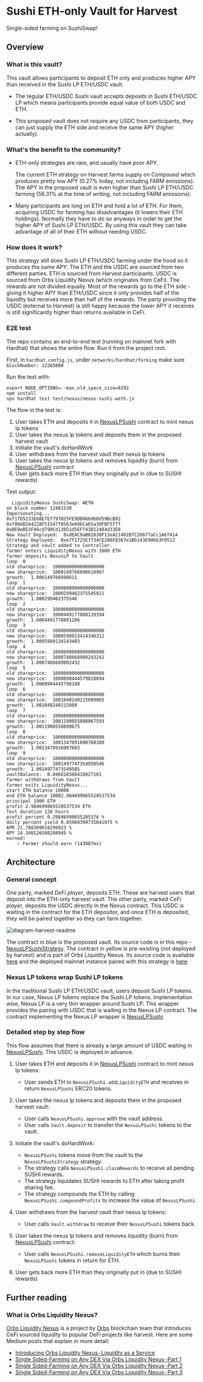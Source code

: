 # Sushi ETH-only Vault for Harvest

Single-sided farming on SushiSwap!

## Overview

### What is this vault?

This vault allows participants to deposit ETH only and produces higher APY than received in the Sushi LP ETH/USDC vault.

- The regular ETH/USDC Sushi vault accepts deposits in Sushi ETH/USDC LP which means participants provide equal value of both USDC and ETH.

- This proposed vault does not require any USDC from participants, they can just supply the ETH side and receive the same APY (higher actually).

### What's the benefit to the community?

- ETH-only strategies are rare, and usually have poor APY.

  The current ETH strategy on Harvest farms supply on Compound which produces pretty low APY (0.27% today, not including FARM emissions). The APY in the proposed vault is even higher than Sushi LP ETH/USDC farming (56.31% at the time of writing, not including FARM emissions).

- Many participants are long on ETH and hold a lot of ETH. For them, acquiring USDC for farming has disadvantages (it lowers their ETH holdings). Normally they have to do so anyways in order to get the higher APY of Sushi LP ETH/USDC. By using this vault they can take advantage of all of their ETH without needing USDC.

### How does it work?

This strategy still does Sushi LP ETH/USDC farming under the hood so it produces the same APY. The ETH and the USDC are sourced from two different parties. ETH is sourced from Harvest participants. USDC is sourced from Orbs Liquidity Nexus (which originates from CeFi). The rewards are not divided equally. Most of the rewards go to the ETH side - giving it higher APY than ETH/USDC since it only provides half of the liquidity but receives more than half of the rewards. The party providing the USDC (external to Harvest) is still happy because the lower APY it receives is still significantly higher than returns available in CeFi.

### E2E test

The repo contains an end-to-end test (running on mainnet fork with Hardhat) that shows the entire flow. Run it from the project root.

First, in `hardhat.config.js`, under `networks/hardhat/forking` make sure `blockNumber: 12265000`

Run the test with:

```
export NODE_OPTIONS=--max_old_space_size=8192
npm install
npx hardhat test test/nexus/nexus-sushi-weth.js
```

The flow in the test is:

1. User takes ETH and deposits it in [NexusLPSushi](https://github.com/orbs-network/nexus-sushiswap) contract to mint nexus lp tokens
2. User takes the nexus lp tokens and deposits them in the proposed harvest vault
3. Initiate the vault's doHardWork
4. User withdraws from the harvest vault their nexus lp tokens
5. User takes the nexus lp tokens and removes liquidity (burn) from [NexusLPSushi](https://github.com/orbs-network/nexus-sushiswap) contract
6. User gets back more ETH than they originally put in (due to SUSHI rewards)

Test output:

```
  LiquidityNexus SushiSwap: WETH
on block number 12401530
Impersonating...
0xf1fD5233E60E7Ef797025FE9DD066d60d59BcB92
0xf00dD244228F51547f0563e60bCa65a30FBF5f7f
0xBE0eB53F46cd790Cd13851d5EFf43D12404d33E8
New Vault Deployed:  0xdEAC9aB02838F13eA21402B7C20b77aCc1A67414
Strategy Deployed:  0xe7f1725E7734CE288F8367e1Bb143E90bb3F0512
Strategy and vault added to Controller.
farmer enters LiquidityNexus with 1000 ETH
farmer deposits NexusLP to Vault
loop  0
old shareprice:  1000000000000000000
new shareprice:  1000149766898610967
growth:  1.000149766898611
loop  1
old shareprice:  1000000000000000000
new shareprice:  1000299462375545821
growth:  1.000299462375546
loop  2
old shareprice:  1000000000000000000
new shareprice:  1000449177880120394
growth:  1.0004491778801206
loop  3
old shareprice:  1000000000000000000
new shareprice:  1000598913414348312
growth:  1.0005989134143483
loop  4
old shareprice:  1000000000000000000
new shareprice:  1000748668980243242
growth:  1.0007486689802432
loop  5
old shareprice:  1000000000000000000
new shareprice:  1000898444579818894
growth:  1.0008984445798188
loop  6
old shareprice:  1000000000000000000
new shareprice:  1001048240215089065
growth:  1.001048240215089
loop  7
old shareprice:  1000000000000000000
new shareprice:  1001198055888067593
growth:  1.0011980558880675
loop  8
old shareprice:  1000000000000000000
new shareprice:  1001347891600768380
growth:  1.0013478916007683
loop  9
old shareprice:  1000000000000000000
new shareprice:  1001497747354950546
growth:  1.0014977473549505
vaultBalance:  0.046816566410827161
farmer withdraws from Vault
farmer exits LiquidityNexus...
start ETH balance 10000
end ETH balance 10002.984699865520537534
principal 1000 ETH
profit 2.984699865520537534 ETH
Test duration 120 hours
profit percent 0.29846998655205376 %
daily percent yield 0.05969399731041075 %
APR 21.788309018299923 %
APY 24.340126580288945 %
earned!
    ✓ Farmer should earn (143087ms)
```

## Architecture

### General concept

One party, marked _DeFi player_, deposits ETH. These are harvest users that deposit into the ETH-only harvest vault. The other party, marked _CeFi player_, deposits the USDC directly in the Nexus contract. This USDC is waiting in the contract for the ETH depositor, and once ETH is deposited, they will be paired together so they can farm together.

![diagram-harvest-readme](https://user-images.githubusercontent.com/6762255/113876704-a7d1ed80-97c0-11eb-9c40-512960f46f59.png)

The contract in blue is the proposed vault. Its source code is in this repo - [NexusLPSushiStrategy](NexusLPSushiStrategy.sol). The contract in yellow is pre-existing (not deployed by harvest) and is part of Orbs Liquidity Nexus. Its source code is available [here](https://github.com/orbs-network/nexus-sushiswap) and the deployed mainnet instance paired with this strategy is [here](https://etherscan.io/address/0x98A1551bC63c5b8613B1A9467c3F7adc370aFAA1#code).

### Nexus LP tokens wrap Sushi LP tokens

In the traditional Sushi LP ETH/USDC vault, users deposit Sushi LP tokens. In our case, Nexus LP tokens replace the Sushi LP tokens. Implementation wise, Nexus LP is a very thin wrapper around Sushi LP. This wrapper provides the pairing with USDC that is waiting in the Nexus LP contract. The contract implementing the Nexus LP wrapper is [NexusLPSushi](https://github.com/orbs-network/nexus-sushiswap).

### Detailed step by step flow

This flow assumes that there is already a large amount of USDC waiting in [NexusLPSushi](https://github.com/orbs-network/nexus-sushiswap). This USDC is deployed in advance.

1. User takes ETH and deposits it in [NexusLPSushi](https://github.com/orbs-network/nexus-sushiswap) contract to mint nexus lp tokens:

   - User sends ETH to `NexusLPSushi.addLiquidityETH` and receives in return `NexusLPSushi` ERC20 tokens.

2. User takes the nexus lp tokens and deposits them in the proposed harvest vault:

   - User calls `NexusLPSushi.approve` with the vault address.
   - User calls `Vault.deposit` to transfer the `NexusLPSushi` tokens to the vault.

3. Initiate the vault's doHardWork:

   - `NexusLPSushi` tokens move from the vault to the `NexusLPSushiStrategy` strategy.
   - The strategy calls `NexusLPSushi.claimRewards` to receive all pending SUSHI rewards.
   - The strategy liquidates SUSHI rewards to ETH after taking profit sharing fee.
   - The strategy compounds the ETH by calling `NexusLPSushi.compoundProfits` to increase the value of `NexusLPSushi`.

4. User withdraws from the harvest vault their nexus lp tokens:

   - User calls `Vault.withdraw` to receive their `NexusLPSushi` tokens back.

5. User takes the nexus lp tokens and removes liquidity (burn) from [NexusLPSushi](https://github.com/orbs-network/nexus-sushiswap) contract:

   - User calls `NexusLPSushi.removeLiquidityETH` which burns their `NexusLPSushi` tokens in return for ETH.

6. User gets back more ETH than they originally put in (due to SUSHI rewards)

## Further reading

### What is Orbs Liquidity Nexus?

[Orbs Liquidity Nexus](https://nexus.orbs.com) is a project by [Orbs](https://orbs.com) blockchain team that introduces CeFi sourced liquidity to popular DeFi projects like harvest. Here are some Medium posts that explain in more detail:

- [Introducing Orbs Liquidity Nexus - Liquidity as a Service](https://medium.com/@talkol/introducing-orbs-liquidity-nexus-liquidity-as-a-service-1c022c8f2d43)
- [Single Sided-Farming on Any DEX Via Orbs Liquidity Nexus - Part 1](https://medium.com/@talkol/single-sided-farming-on-any-dex-via-orbs-liquidity-nexus-part-1-520051f940d5)
- [Single Sided-Farming on Any DEX Via Orbs Liquidity Nexus - Part 2](https://medium.com/@talkol/single-sided-farming-on-any-dex-via-orbs-liquidity-nexus-part-2-824e58057cb5)
- [Single Sided-Farming on Any DEX Via Orbs Liquidity Nexus - Part 3](https://medium.com/@talkol/single-sided-farming-on-any-dex-via-orbs-liquidity-nexus-part-3-fb75efb2f91f)
